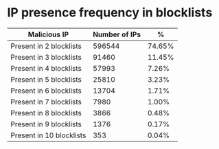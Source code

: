 # IP presence frequency in blocklists
| Malicious IP | Number of IPs | % |
|----|----|----|
| Present in 2 blocklists | 596544 | 74.65% |
| Present in 3 blocklists | 91460 | 11.45% |
| Present in 4 blocklists | 57993 | 7.26% |
| Present in 5 blocklists | 25810 | 3.23% |
| Present in 6 blocklists | 13704 | 1.71% |
| Present in 7 blocklists | 7980 | 1.00% |
| Present in 8 blocklists | 3866 | 0.48% |
| Present in 9 blocklists | 1376 | 0.17% |
| Present in 10 blocklists | 353 | 0.04% |
